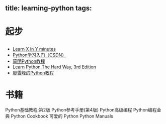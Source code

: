 title: learning-python
tags:
---


# 起步

## 
- [Learn X in Y minutes](http://learnxinyminutes.com/docs/zh-cn/python-cn/)  
- [Python学习入门（CSDN）](http://blog.csdn.net/ithomer/article/details/8907268)
- [简明Python教程](http://woodpecker.org.cn/abyteofpython_cn/chinese/index.html)
- [Learn Python The Hard Way, 3rd Edition](http://learnpythonthehardway.org/book/)
- [廖雪峰的Python教程](http://www.liaoxuefeng.com/wiki/001374738125095c955c1e6d8bb493182103fac9270762a000)

# 书籍

Python基础教程:第2版
Python参考手册(第4版)
Python高级编程
Python编程金典
Python Cookbook
可爱的 Python
Python Manuals
